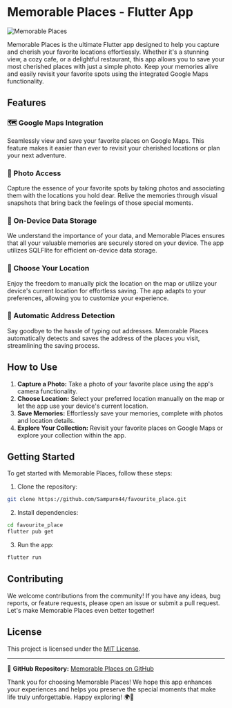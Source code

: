 # Memorable Places - Flutter App

![Memorable Places](https://github.com/Sampurn44/favourite_place/assets/92144348/0df45509-ec0e-4881-8596-a3c391dbf18d)

Memorable Places is the ultimate Flutter app designed to help you capture and cherish your favorite locations effortlessly. Whether it's a stunning view, a cozy cafe, or a delightful restaurant, this app allows you to save your most cherished places with just a simple photo. Keep your memories alive and easily revisit your favorite spots using the integrated Google Maps functionality.

## Features

### 🗺️ Google Maps Integration
Seamlessly view and save your favorite places on Google Maps. This feature makes it easier than ever to revisit your cherished locations or plan your next adventure.

### 📸 Photo Access
Capture the essence of your favorite spots by taking photos and associating them with the locations you hold dear. Relive the memories through visual snapshots that bring back the feelings of those special moments.

### 💾 On-Device Data Storage
We understand the importance of your data, and Memorable Places ensures that all your valuable memories are securely stored on your device. The app utilizes SQLFlite for efficient on-device data storage.

### 📍 Choose Your Location
Enjoy the freedom to manually pick the location on the map or utilize your device's current location for effortless saving. The app adapts to your preferences, allowing you to customize your experience.

### 📌 Automatic Address Detection
Say goodbye to the hassle of typing out addresses. Memorable Places automatically detects and saves the address of the places you visit, streamlining the saving process.

## How to Use

1. **Capture a Photo:** Take a photo of your favorite place using the app's camera functionality.
2. **Choose Location:** Select your preferred location manually on the map or let the app use your device's current location.
3. **Save Memories:** Effortlessly save your memories, complete with photos and location details.
4. **Explore Your Collection:** Revisit your favorite places on Google Maps or explore your collection within the app.

## Getting Started

To get started with Memorable Places, follow these steps:

1. Clone the repository:

```bash
git clone https://github.com/Sampurn44/favourite_place.git
```

2. Install dependencies:

```bash
cd favourite_place
flutter pub get
```

3. Run the app:

```bash
flutter run
```

## Contributing

We welcome contributions from the community! If you have any ideas, bug reports, or feature requests, please open an issue or submit a pull request. Let's make Memorable Places even better together!

## License

This project is licensed under the [MIT License](LICENSE.md).

---

🔗 **GitHub Repository:** [Memorable Places on GitHub](https://github.com/Sampurn44/favourite_place)

Thank you for choosing Memorable Places! We hope this app enhances your experiences and helps you preserve the special moments that make life truly unforgettable. Happy exploring! 🌍📸
